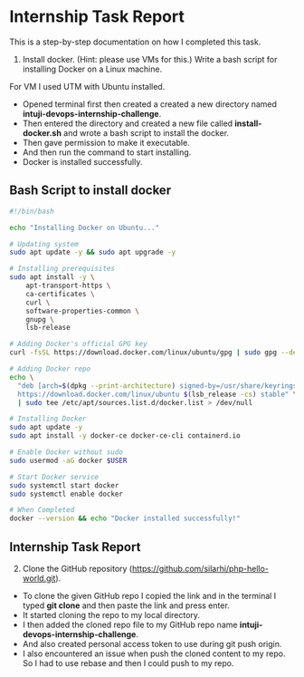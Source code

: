 
# Internship Task Report

This is a step-by-step documentation on how I completed this task.

1. Install docker. (Hint: please use VMs for this.) Write a bash script for installing Docker on a Linux machine.

For VM I used UTM with Ubuntu installed.

- Opened terminal first then created a created a new directory named **intuji-devops-internship-challenge**.
- Then entered the directory and created a new file called **install-docker.sh** and wrote a bash script to install the docker.
 - Then gave permission to make it executable. 
 - And then run the command to start installing.
 - Docker is installed successfully.



## Bash Script to install docker



```bash
#!/bin/bash

echo "Installing Docker on Ubuntu..."

# Updating system
sudo apt update -y && sudo apt upgrade -y

# Installing prerequisites
sudo apt install -y \
    apt-transport-https \
    ca-certificates \
    curl \
    software-properties-common \
    gnupg \
    lsb-release

# Adding Docker's official GPG key
curl -fsSL https://download.docker.com/linux/ubuntu/gpg | sudo gpg --dearmor -o /usr/share/keyrings/docker-archive-keyring.gpg

# Adding Docker repo
echo \
  "deb [arch=$(dpkg --print-architecture) signed-by=/usr/share/keyrings/docker-archive-keyring.gpg] \
  https://download.docker.com/linux/ubuntu $(lsb_release -cs) stable" \
  | sudo tee /etc/apt/sources.list.d/docker.list > /dev/null

# Installing Docker
sudo apt update -y
sudo apt install -y docker-ce docker-ce-cli containerd.io

# Enable Docker without sudo
sudo usermod -aG docker $USER

# Start Docker service
sudo systemctl start docker
sudo systemctl enable docker

# When Completed
docker --version && echo "Docker installed successfully!"

```
    

## Internship Task Report

2. Clone the GitHub repository
(https://github.com/silarhi/php-hello-world.git).

- To clone the given GitHub repo I copied the link and in the terminal I typed **git clone** and then paste the link and press enter.
- It started cloning the repo to my local directory.
- I then added the cloned repo file to my GitHub repo name **intuji-devops-internship-challenge**.
- And also created personal access token to use during git push origin.
- I also encountered an issue when push the cloned content to my repo. So I had to use rebase and then I could push to my repo.


